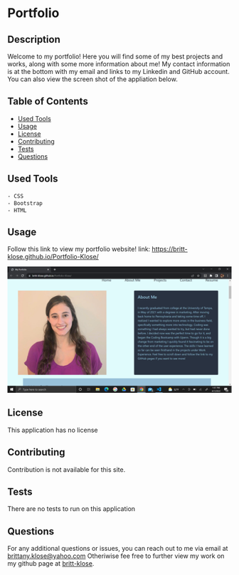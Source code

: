 # Portfolio

## Description
Welcome to my portfolio! Here you will find some of my best projects and works, along with some more information about me! My contact information is at the bottom with my email and links to my Linkedin and GitHub account. You can also view the screen shot of the appliation below.

  ## Table of Contents

* [Used Tools](#used)
* [Usage](#usage)
* [License](#license)
* [Contributing](#contributing)
* [Tests](#tests)
* [Questions](#questions)

## Used Tools
    - CSS
    - Bootstrap
    - HTML

## Usage
Follow this link to view my portfolio website!
link: https://britt-klose.github.io/Portfolio-Klose/

![alt text](images/readpic-2.png)

## License
This application has no license 

## Contributing
Contribution is not available for this site. 

## Tests
There are no tests to run on this application

## Questions
For any additional questions or issues, you can reach out to me 
via email at brittany.klose@yahoo.com
Otheriwise fee free to further view my work on my github page at [britt-klose](https://github.com/britt-klose/).






